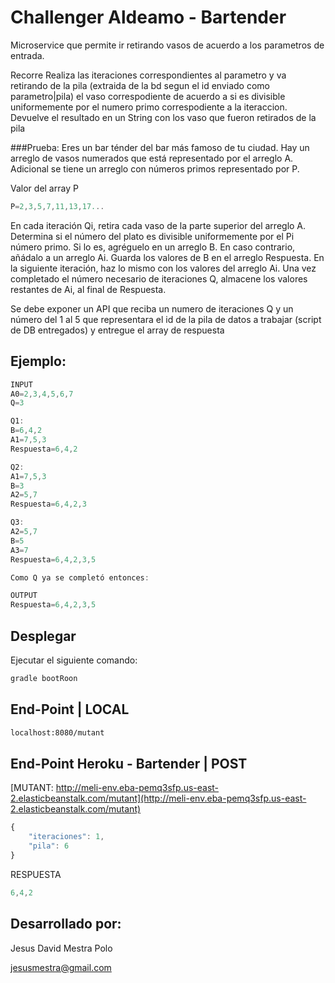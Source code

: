 
# Challenger Aldeamo - Bartender

Microservice que permite ir retirando vasos de acuerdo a los parametros de entrada.

Recorre Realiza las iteraciones correspondientes al parametro y va retirando
de la pila (extraida de la bd segun el id enviado como parametro|pila) el vaso
correspodiente de acuerdo a si es divisible uniformemente por el numero
primo correspodiente a la iteraccion.
Devuelve el resultado en un String con los vaso que fueron retirados de la pila


###Prueba:
Eres un bar ténder del bar más famoso de tu ciudad. Hay un arreglo de vasos numerados que está
representado por el arreglo A. Adicional se tiene un arreglo con números primos representado
por P.

Valor del array P
```javascript
P=2,3,5,7,11,13,17...
```

En cada iteración Qi, retira cada vaso de la parte superior del arreglo A. Determina si el número
del plato es divisible uniformemente por el Pi número primo. Si lo es, agréguelo en un arreglo B.
En caso contrario, añádalo a un arreglo Ai. Guarda los valores de B en el arreglo Respuesta. En
la siguiente iteración, haz lo mismo con los valores del arreglo Ai. Una vez completado el
número necesario de iteraciones Q, almacene los valores restantes de Ai, al final de Respuesta.

Se debe exponer un API que reciba un numero de iteraciones Q y un número del 1 al 5 que
representara el id de la pila de datos a trabajar (script de DB entregados) y entregue el array de
respuesta


## Ejemplo:
```javascript
INPUT
A0=2,3,4,5,6,7
Q=3

Q1:
B=6,4,2
A1=7,5,3
Respuesta=6,4,2

Q2:
A1=7,5,3
B=3
A2=5,7
Respuesta=6,4,2,3

Q3:
A2=5,7
B=5
A3=7
Respuesta=6,4,2,3,5

Como Q ya se completó entonces:

OUTPUT
Respuesta=6,4,2,3,5
```





## Desplegar

Ejecutar el siguiente comando:

```bash
gradle bootRoon
```

## End-Point | LOCAL

```html
localhost:8080/mutant
```


## End-Point Heroku - Bartender | POST


[MUTANT: http://meli-env.eba-pemq3sfp.us-east-2.elasticbeanstalk.com/mutant](http://meli-env.eba-pemq3sfp.us-east-2.elasticbeanstalk.com/mutant)

```javascript
{
    "iteraciones": 1,
    "pila": 6
}
```


RESPUESTA
```javascript
6,4,2
```

## Desarrollado por:
Jesus David Mestra Polo

[jesusmestra@gmail.com](email:jesusmestra@gmail.com)